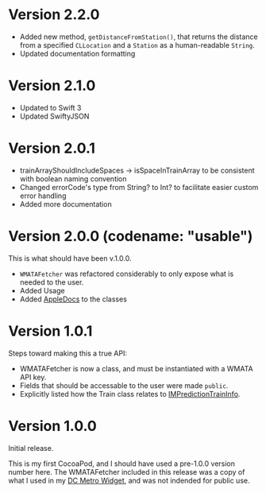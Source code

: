 # Version 2.2.0
* Added new method, `getDistanceFromStation()`, that returns the distance from a specified `CLLocation` and a `Station` as a human-readable `String`.
* Updated documentation formatting

# Version 2.1.0
* Updated to Swift 3
* Updated SwiftyJSON

# Version 2.0.1
* trainArrayShouldIncludeSpaces -> isSpaceInTrainArray to be consistent with boolean naming convention
* Changed errorCode's type from String? to Int? to facilitate easier custom error handling
* Added more documentation

# Version 2.0.0 (codename: "usable") 
This is what should have been v.1.0.0.

* `WMATAFetcher` was refactored considerably to only expose what is needed to the user.
* Added Usage
* Added [AppleDocs](http://nshipster.com/documentation/) to the classes

# Version 1.0.1
Steps toward making this a true API:
* WMATAFetcher is now a class, and must be instantiated with a WMATA API key.
* Fields that should be accessable to the user were made `public`.
* Explicitly listed how the Train class relates to [IMPredictionTrainInfo](https://developer.wmata.com/docs/services/547636a6f9182302184cda78/operations/547636a6f918230da855363f/console#AIMPredictionTrainInfo).

# Version 1.0.0
Initial release.

This is my first CocoaPod, and I should have used a pre-1.0.0 version number here.  The WMATAFetcher included in this release was a copy of what I used in my [DC Metro Widget](https://github.com/clrung/DCMetroWidget), and was not indended for public use.
